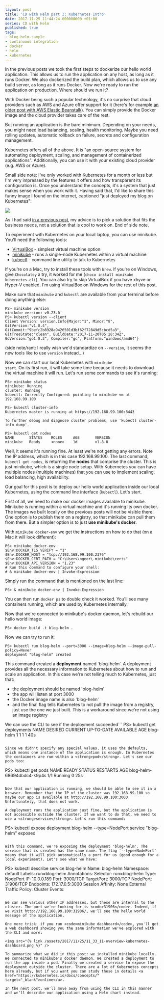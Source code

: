 ```yaml
---
layout: post
title: 'CD with Helm part 3: Kubernetes Intro'
date: 2017-11-25 11:44:24.000000000 +01:00
series: CD with Helm
published: true
tags:
- blog-helm-sample
- continuous integration
- docker
- helm
- kubernetes
---
```


In the previous posts we took the first steps to dockerize our hello world application. This allows us to run the application on any host, as long as it runs Docker. We also dockerized the build plan, which allows us to use any build server, as long as it runs Docker. Now we're ready to run the application on production. Where should we run it?

<!--more-->

With Docker being such a popular technology, it's no surprise that cloud providers such as AWS and Azure offer support for it (here's for example <a href="{% post_url 2017/2017-05-09-how-to-deploy-a-smashing-dashboard-to-aws-elastic-beanstalk-with-docker %}">an older post with AWS Elastic Beanstalk</a>). You can simply provide the Docker image and the cloud provider takes care of the rest.

But running an application is the bare minimum. Depending on your needs, you might need load balancing, scaling, health monitoring. Maybe you need rolling updates, automatic rollback on failure, secrets and configuration management.

Kubernetes offers all of the above. It is "an open-source system for automating deployment, scaling, and management of containerized applications". Additionally, you can use it with your existing cloud provider (e.g. AWS or Azure).

Small side note: I've only worked with Kubernetes for a month or less but I'm very impressed by the features it offers and how transparent its configuration is. Once you understand the concepts, it's a system that just makes sense when you work with it. Having said that, I'd like to share this funny image I found on the internet, captioned "just deployed my blog on Kubernetes":

<img src="{% link /assets/2017/blog-kubernetes.jpg %}" />

As I had said <a href="{% post_url 2017/2017-04-29-keeping-it-simple-with-microservices-communication %}">in a previous post</a>, my advice is to pick a solution that fits the business needs, not a solution that is cool to work on. End of side note.

To experiment with Kubernetes on your local laptop, you can use minikube. You'll need the following tools:
<ul>
<li><a href="https://www.virtualbox.org/wiki/Downloads" target="_blank">VirtualBox</a> - simplest virtual machine option</li>
<li><a href="https://kubernetes.io/docs/tasks/tools/install-minikube/" target="_blank">minikube</a> - runs a single-node Kubernetes within a virtual machine</li>
<li><a href="https://kubernetes.io/docs/tasks/tools/install-kubectl/" target="_blank">kubectl</a> - command line utility to talk to Kubernetes</li>
</ul>

If you're on a Mac, try to install these tools with <code>brew</code>. If you're on Windows, give <code>Chocolatey</code> a try, it worked for me (<code>choco install minikube kubernetes-cli</code>). You can also try to skip VirtualBox if you have xhyve or Hyper-V enabled. I'm using VirtualBox on Windows for the rest of this post.

Make sure that <code>minikube</code> and <code>kubectl</code> are available from your terminal before doing anything else:

```
PS> minikube version
minikube version: v0.23.0
PS> kubectl version --client
Client Version: version.Info{Major:"1", Minor:"8", GitVersion:"v1.8.4", GitCommit:"9befc2b8928a9426501d3bf62f72849d5cbcd5a3", GitTreeState:"clean", BuildDate:"2017-11-20T05:28:34Z", GoVersion:"go1.8.3", Compiler:"gc", Platform:"windows/amd64"}
```

(side note/rant: I really wish we'd standardize on <code>--version</code>, it seems the new tools like to use <code>version</code> instead...)

Now we can start our local Kubernetes with <code>minikube start</code>. On its first run, it will take some time because it needs to download the virtual machine it will run. Let's run some commands to see it's running:

```
PS> minikube status
minikube: Running
cluster: Running
kubectl: Correctly Configured: pointing to minikube-vm at 192.168.99.100

PS> kubectl cluster-info
Kubernetes master is running at https://192.168.99.100:8443

To further debug and diagnose cluster problems, use 'kubectl cluster-info dump'.

PS> kubectl get nodes
NAME       STATUS    ROLES     AGE       VERSION
minikube   Ready     <none>    1d        v1.8.0
```

Well, it seems it's running fine. At least we're not getting any errors. Note the IP address, which is in this case 192.168.99.100. The last command, <code>kubectl get nodes</code>, is returning the <strong>nodes</strong> that comprise the cluster. This is just minikube, which is a single node setup. With Kubernetes you can have multiple nodes (multiple machines) that you can use to implement scaling, load balancing, high availability.

Our goal for this post is to deploy our hello world application inside our local Kubernetes, using the command line interface (<code>kubectl</code>). Let's start.

First of all, we need to make our docker images available to minikube. Minikube is running within a virtual machine and it's running its own docker. The images we built locally on the previous posts will not be visible there. One option is to publish them on a registry, so that minikube can pull them from there. But a simpler option is to just <strong>use minikube's docker</strong>.

With <code>minikube docker-env</code> we get the instructions on how to do that (on a Mac it will look different):

```
PS> minikube docker-env
$Env:DOCKER_TLS_VERIFY = "1"
$Env:DOCKER_HOST = "tcp://192.168.99.100:2376"
$Env:DOCKER_CERT_PATH = "C:\Users\ngeor\.minikube\certs"
$Env:DOCKER_API_VERSION = "1.23"
# Run this command to configure your shell:
# & minikube docker-env | Invoke-Expression
```

Simply run the command that is mentioned on the last line:

```
PS> & minikube docker-env | Invoke-Expression
```

You can then run <code>docker ps</code> to double check it worked. You'll see many containers running, which are used by Kubernetes internally.

Now that we're connected to minikube's docker daemon, let's rebuild our hello world image:

```
PS> docker build -t blog-helm .
```

Now we can try to run it:

```
PS> kubectl run blog-helm --port=3000 --image=blog-helm --image-pull-policy=Never
deployment "blog-helm" created
```

This command created a <strong>deployment</strong> named 'blog-helm'. A deployment provides all the necessary information to Kubernetes about how to run and scale an application. In this case we're not telling much to Kubernetes, just that:
<ul>
<li>the deployment should be named 'blog-helm'</li>
<li>the app will listen at port 3000</li>
<li>the Docker image name is also 'blog-helm'</li>
<li>and the final flag tells Kubernetes to not pull the image from a registry, just use the one we just built. This is a workaround since we're not using an image registry</li>
</ul>

We can use the CLI to see if the deployment succeeded```
PS> kubectl get deployments
NAME        DESIRED   CURRENT   UP-TO-DATE   AVAILABLE   AGE
blog-helm   1         1         1            1           40s
```

Since we didn't specify any special values, it uses the defaults, which means one instance of the application is enough. In Kubernetes the containers are run within a <strong>pod</strong>. Let's see our pods too:

```
PS> kubectl get pods
NAME                         READY     STATUS    RESTARTS   AGE
blog-helm-68694dbdc4-k9p4s   1/1       Running   0          25s
```

Now that our application is running, we should be able to see it in a browser. Remember that the IP of the cluster was 192.168.99.100 so maybe our app is available at http://192.168.99.100:3000. Unfortunately, that does not work.

A deployment runs the application just fine, but the application is not accessible outside the cluster. If we want to do that, we need to use a <strong>service</strong>. Let's run this command:

```
PS> kubectl expose deployment blog-helm --type=NodePort
service "blog-helm" exposed
```

With this command, we're exposing the deployment 'blog-helm'. The service that is created has the same name. The flag '--type=NodePort' means that it will pick automatically a port for us (good enough for a local experiment). Let's see what we have:

```
PS> kubectl describe service blog-helm
Name:                     blog-helm
Namespace:                default
Labels:                   run=blog-helm
Annotations:              <none>
Selector:                 run=blog-helm
Type:                     NodePort
IP:                       10.0.0.189
Port:                     <unset>  3000/TCP
TargetPort:               3000/TCP
NodePort:                 <unset>  31906/TCP
Endpoints:                172.17.0.5:3000
Session Affinity:         None
External Traffic Policy:  Cluster
Events:                   <none>
```

We can see various other IP addresses, but these are internal to the cluster. The port we're looking for is <code>31906</code>. Indeed, if we visit http://192.168.99.100:31906/, we'll see the hello world message of the application.

One more trick: if you run <code>minikube dashboard</code>, you'll get a web dashboard showing you the same information we've explored with the CLI and more:

<img src="{% link /assets/2017/11/25/11_33_11-overview-kubernetes-dashboard.png %}" />

To summarize what we did in this post: we installed minikube locally. We connected to minikube's docker daemon. We created a deployment to run the app inside a pod. Finally we created a service to expose the deployment outside the cluster. There are a lot of Kubernetes concepts here already, but if you want you can study these in details <a href="https://kubernetes.io/docs/concepts/" target="_blank">online</a>.

In the next post, we'll move away from using the CLI in this manner and we'll describe our application using a Helm chart instead.

